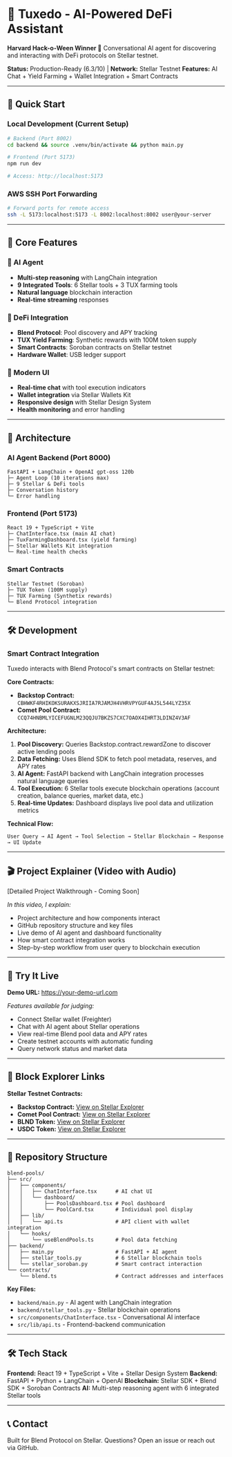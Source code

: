 # 🎩 Tuxedo - AI-Powered DeFi Assistant

**Harvard Hack-o-Ween Winner 🎃**
Conversational AI agent for discovering and interacting with DeFi protocols on Stellar testnet.

**Status:** Production-Ready (6.3/10) | **Network:** Stellar Testnet
**Features:** AI Chat + Yield Farming + Wallet Integration + Smart Contracts

---

## 🎯 Quick Start

### Local Development (Current Setup)
```bash
# Backend (Port 8002)
cd backend && source .venv/bin/activate && python main.py

# Frontend (Port 5173)
npm run dev

# Access: http://localhost:5173
```

### AWS SSH Port Forwarding
```bash
# Forward ports for remote access
ssh -L 5173:localhost:5173 -L 8002:localhost:8002 user@your-server
```

---

## 🚀 Core Features

### 🤖 AI Agent
- **Multi-step reasoning** with LangChain integration
- **9 Integrated Tools**: 6 Stellar tools + 3 TUX farming tools
- **Natural language** blockchain interaction
- **Real-time streaming** responses

### 🏦 DeFi Integration
- **Blend Protocol**: Pool discovery and APY tracking
- **TUX Yield Farming**: Synthetic rewards with 100M token supply
- **Smart Contracts**: Soroban contracts on Stellar testnet
- **Hardware Wallet**: USB ledger support

### 💫 Modern UI
- **Real-time chat** with tool execution indicators
- **Wallet integration** via Stellar Wallets Kit
- **Responsive design** with Stellar Design System
- **Health monitoring** and error handling

---

## 🔧 Architecture

### AI Agent Backend (Port 8000)
```
FastAPI + LangChain + OpenAI gpt-oss 120b
├─ Agent Loop (10 iterations max)
├─ 9 Stellar & DeFi tools
├─ Conversation history
└─ Error handling
```

### Frontend (Port 5173)
```
React 19 + TypeScript + Vite
├─ ChatInterface.tsx (main AI chat)
├─ TuxFarmingDashboard.tsx (yield farming)
├─ Stellar Wallets Kit integration
└─ Real-time health checks
```

### Smart Contracts
```
Stellar Testnet (Soroban)
├─ TUX Token (100M supply)
├─ TUX Farming (Synthetix rewards)
└─ Blend Protocol integration
```

---

## 🛠️ Development

### Smart Contract Integration
Tuxedo interacts with Blend Protocol's smart contracts on Stellar testnet:

**Core Contracts:**
- **Backstop Contract:** `CBHWKF4RHIKOKSURAKXSJRIIA7RJAMJH4VHRVPYGUF4AJ5L544LYZ35X`
- **Comet Pool Contract:** `CCQ74HNBMLYICEFUGNLM23QQJU7BKZS7CXC7OAOX4IHRT3LDINZ4V3AF`

**Architecture:**
1. **Pool Discovery:** Queries Backstop.contract.rewardZone to discover active lending pools
2. **Data Fetching:** Uses Blend SDK to fetch pool metadata, reserves, and APY rates
3. **AI Agent:** FastAPI backend with LangChain integration processes natural language queries
4. **Tool Execution:** 6 Stellar tools execute blockchain operations (account creation, balance queries, market data, etc.)
5. **Real-time Updates:** Dashboard displays live pool data and utilization metrics

**Technical Flow:**
```
User Query → AI Agent → Tool Selection → Stellar Blockchain → Response → UI Update
```

---

## 🎬 Project Explainer (Video with Audio)

[Detailed Project Walkthrough - Coming Soon]

*In this video, I explain:*
- Project architecture and how components interact
- GitHub repository structure and key files
- Live demo of AI agent and dashboard functionality
- How smart contract integration works
- Step-by-step workflow from user query to blockchain execution

---

## 🚀 Try It Live

**Demo URL:** https://your-demo-url.com

*Features available for judging:*
- Connect Stellar wallet (Freighter)
- Chat with AI agent about Stellar operations
- View real-time Blend pool data and APY rates
- Create testnet accounts with automatic funding
- Query network status and market data

---

## 🔗 Block Explorer Links

**Stellar Testnet Contracts:**
- **Backstop Contract:** [View on Stellar Explorer](https://stellar.expert/explorer/testnet/contract/CBHWKF4RHIKOKSURAKXSJRIIA7RJAMJH4VHRVPYGUF4AJ5L544LYZ35X)
- **Comet Pool Contract:** [View on Stellar Explorer](https://stellar.expert/explorer/testnet/contract/CCQ74HNBMLYICEFUGNLM23QQJU7BKZS7CXC7OAOX4IHRT3LDINZ4V3AF)
- **BLND Token:** [View on Stellar Explorer](https://stellar.expert/explorer/testnet/asset/CB22KRA3YZVCNCQI64JQ5WE7UY2VAV7WFLK6A2JN3HEX56T2EDAFO7QF-BLND)
- **USDC Token:** [View on Stellar Explorer](https://stellar.expert/explorer/testnet/asset/CAQCFVLOBK5GIULPNZRGATJJMIZL5BSP7X5YJVMCPTUEPFM4AVSRCJU-USDC)

---

## 📁 Repository Structure

```
blend-pools/
├── src/
│   ├── components/
│   │   ├── ChatInterface.tsx      # AI chat UI
│   │   └── dashboard/
│   │       ├── PoolsDashboard.tsx # Pool dashboard
│   │       └── PoolCard.tsx       # Individual pool display
│   ├── lib/
│   │   └── api.ts                 # API client with wallet integration
│   └── hooks/
│       └── useBlendPools.ts       # Pool data fetching
├── backend/
│   ├── main.py                    # FastAPI + AI agent
│   ├── stellar_tools.py           # 6 Stellar blockchain tools
│   └── stellar_soroban.py         # Smart contract interaction
└── contracts/
    └── blend.ts                   # Contract addresses and interfaces
```

**Key Files:**
- `backend/main.py` - AI agent with LangChain integration
- `backend/stellar_tools.py` - Stellar blockchain operations
- `src/components/ChatInterface.tsx` - Conversational AI interface
- `src/lib/api.ts` - Frontend-backend communication

---

## 🛠️ Tech Stack

**Frontend:** React 19 + TypeScript + Vite + Stellar Design System
**Backend:** FastAPI + Python + LangChain + OpenAI
**Blockchain:** Stellar SDK + Blend SDK + Soroban Contracts
**AI:** Multi-step reasoning agent with 6 integrated Stellar tools

---

## 📞 Contact

Built for Blend Protocol on Stellar. Questions? Open an issue or reach out via GitHub.
